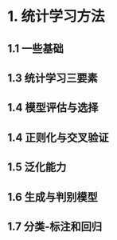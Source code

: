 # 1. 统计学习方法

## 1.1 一些基础

## 1.3 统计学习三要素

## 1.4 模型评估与选择

## 1.4 正则化与交叉验证

## 1.5 泛化能力

## 1.6 生成与判别模型

## 1.7 分类-标注和回归